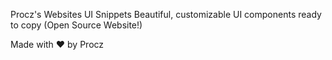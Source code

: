 Procz's Websites UI Snippets
Beautiful, customizable UI components ready to copy (Open Source Website!)

Made with ❤️ by Procz
